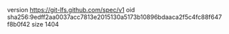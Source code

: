 version https://git-lfs.github.com/spec/v1
oid sha256:9edff2aa0037acc7813e2015130a5173b10896bdaaca2f5c4fc88f647f8b0f42
size 1404
